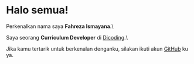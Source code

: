 # Halo semua! 

Perkenalkan nama saya **Fahreza Ismayana**.\

Saya seorang **Curriculum Developer** di [Dicoding](https://www.dicoding.com/).\

Jika kamu tertarik untuk berkenalan denganku, silakan ikuti akun [GitHub](https://github.com/rezaismyn) ku ya.
